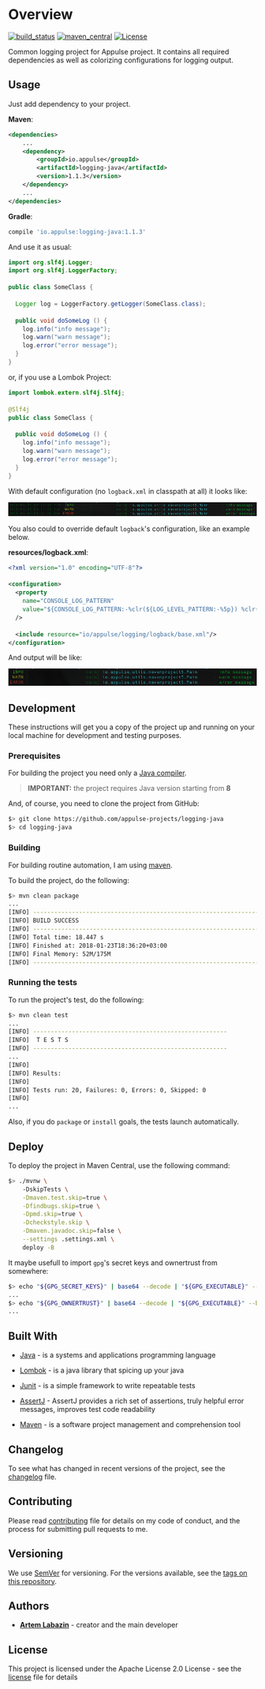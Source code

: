 # Overview

[![build_status](https://travis-ci.org/appulse-projects/logging-java.svg?branch=master)](https://travis-ci.org/appulse-projects/logging-java)
[![maven_central](https://maven-badges.herokuapp.com/maven-central/io.appulse/logging-java/badge.svg)](https://maven-badges.herokuapp.com/maven-central/io.appulse/logging-java)
[![License](http://img.shields.io/:license-apache-brightgreen.svg)](http://www.apache.org/licenses/LICENSE-2.0.html)

Common logging project for Appulse project. It contains all required dependencies as well as colorizing configurations for logging output.

## Usage

Just add dependency to your project.

**Maven**:

```xml
<dependencies>
    ...
    <dependency>
        <groupId>io.appulse</groupId>
        <artifactId>logging-java</artifactId>
        <version>1.1.3</version>
    </dependency>
    ...
</dependencies>
```

**Gradle**:

```groovy
compile 'io.appulse:logging-java:1.1.3'
```

And use it as usual:

```java
import org.slf4j.Logger;
import org.slf4j.LoggerFactory;

public class SomeClass {

  Logger log = LoggerFactory.getLogger(SomeClass.class);

  public void doSomeLog () {
    log.info("info message");
    log.warn("warn message");
    log.error("error message");
  }
}
```

or, if you use a Lombok Project:

```java
import lombok.extern.slf4j.Slf4j;

@Slf4j
public class SomeClass {

  public void doSomeLog () {
    log.info("info message");
    log.warn("warn message");
    log.error("error message");
  }
}
```

With default configuration (no `logback.xml` in classpath at all) it looks like:

![override example](https://github.com/appulse-projects/logging-java/blob/master/.images/example.png?raw=true)

You also could to override default `logback`'s configuration, like an example below.

**resources/logback.xml**:

```xml
<?xml version="1.0" encoding="UTF-8"?>

<configuration>
  <property
    name="CONSOLE_LOG_PATTERN"
    value="${CONSOLE_LOG_PATTERN:-%clr(${LOG_LEVEL_PATTERN:-%5p}) %clr([%25.25thread]){faint} %clr(%-40.40logger{39}){cyan} %clr(:){faint} %m%n${LOG_EXCEPTION_CONVERSION_WORD:-%wEx}}"
  />

  <include resource="io/appulse/logging/logback/base.xml"/>
</configuration>
```

And output will be like:

![override example](https://github.com/appulse-projects/logging-java/blob/master/.images/override_example.png?raw=true)

## Development

These instructions will get you a copy of the project up and running on your local machine for development and testing purposes.

### Prerequisites

For building the project you need only a [Java compiler](http://www.oracle.com/technetwork/java/javase/downloads/index.html).

> **IMPORTANT:** the project requires Java version starting from **8**

And, of course, you need to clone the project from GitHub:

```bash
$> git clone https://github.com/appulse-projects/logging-java
$> cd logging-java
```

### Building

For building routine automation, I am using [maven](https://maven.apache.org).

To build the project, do the following:

```bash
$> mvn clean package
...
[INFO] ------------------------------------------------------------------------
[INFO] BUILD SUCCESS
[INFO] ------------------------------------------------------------------------
[INFO] Total time: 18.447 s
[INFO] Finished at: 2018-01-23T18:36:20+03:00
[INFO] Final Memory: 52M/175M
[INFO] ------------------------------------------------------------------------
```

### Running the tests

To run the project's test, do the following:

```bash
$> mvn clean test
...
[INFO] -------------------------------------------------------
[INFO]  T E S T S
[INFO] -------------------------------------------------------
...
[INFO]
[INFO] Results:
[INFO]
[INFO] Tests run: 20, Failures: 0, Errors: 0, Skipped: 0
[INFO]
...
```

Also, if you do `package` or `install` goals, the tests launch automatically.

## Deploy

To deploy the project in Maven Central, use the following command:

```bash
$> ./mvnw \
    -DskipTests \
    -Dmaven.test.skip=true \
    -Dfindbugs.skip=true \
    -Dpmd.skip=true \
    -Dcheckstyle.skip \
    -Dmaven.javadoc.skip=false \
    --settings .settings.xml \
    deploy -B
```

It maybe usefull to import `gpg`'s secret keys and ownertrust from somewhere:

```bash
$> echo "${GPG_SECRET_KEYS}" | base64 --decode | "${GPG_EXECUTABLE}" --batch --passphrase "${GPG_PASSPHRASE}" --import
...
$> echo "${GPG_OWNERTRUST}" | base64 --decode | "${GPG_EXECUTABLE}" --batch --passphrase "${GPG_PASSPHRASE}" --import-ownertrust
...
```

## Built With

* [Java](http://www.oracle.com/technetwork/java/javase) - is a systems and applications programming language

* [Lombok](https://projectlombok.org) - is a java library that spicing up your java

* [Junit](http://junit.org/junit4/) - is a simple framework to write repeatable tests

* [AssertJ](http://joel-costigliola.github.io/assertj/) - AssertJ provides a rich set of assertions, truly helpful error messages, improves test code readability

* [Maven](https://maven.apache.org) - is a software project management and comprehension tool

## Changelog

To see what has changed in recent versions of the project, see the [changelog](./CHANGELOG.md) file.

## Contributing

Please read [contributing](./CONTRIBUTING.md) file for details on my code of conduct, and the process for submitting pull requests to me.

## Versioning

We use [SemVer](http://semver.org/) for versioning. For the versions available, see the [tags on this repository](https://github.com/appulse-projects/logging-java/tags).

## Authors

* **[Artem Labazin](https://github.com/xxlabaza)** - creator and the main developer

## License

This project is licensed under the Apache License 2.0 License - see the [license](./LICENSE) file for details
